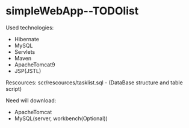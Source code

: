 # simpleWebApp--TODOlist

Used technologies:
- Hibernate
- MySQL
- Servlets
- Maven
- ApacheTomcat9
- JSP(JSTL)

Rescources:
scr/rescources/tasklist.sql - (DataBase structure and table script)

Need will download:
- ApacheTomcat
- MySQL(server, workbench(Optional))